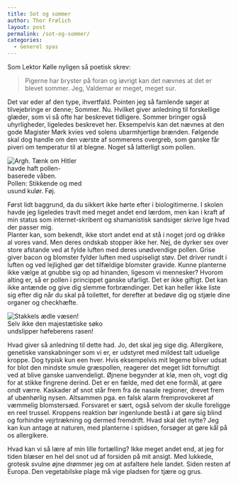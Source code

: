```yaml
---
title: Sot og sommer
author: Thor Frølich
layout: post
permalink: /sot-og-sommer/
categories:
  - Generel spas
---
```

Som Lektor Kølle nyligen så poetisk skrev: 

> Pigerne har bryster på foran og iøvrigt kan det nævnes at det er blevet sommer. Jeg, Valdemar er meget, meget sur.

Det var eder af den type, ihvertfald. Pointen jeg så famlende søger at tilvejebringe er denne; Sommer. Nu. Hvilket giver anledning til forskellige glæder, som vi så ofte har beskrevet tidligere. Sommer bringer også uhyrligheder, ligeledes beskrevet her. Eksempelvis kan det nævnes at den gode Magister Mørk kvies ved solens ubarmhjertige brænden. Følgende skal dog handle om den værste af sommerens overgreb, som ganske får piveri om temperatur til at blegne. Noget så latterligt som pollen.

<div class="bitImage bitRight" style="width: 168px">
  <img src="http://www.abekat.net/wp-content/images/pollen_01.gif" alt="Argh. Tænk om Hitler havde haft pollen-baserede våben." /><br /> Pollen: Stikkende og med usund kulør. Føj.
</div>

Først lidt baggrund, da du sikkert ikke hørte efter i biologitimerne. I skolen havde jeg ligeledes travlt med meget andet end lærdom, men kan i kraft af min status som internet-skribent og shamanistisk sandsiger skrive lige hvad der passer mig.  
Planter kan, som bekendt, ikke stort andet end at stå i noget jord og drikke al vores vand. Men deres ondskab stopper ikke her. Nej, de dyrker sex over store afstande ved at fylde luften med deres unødvendige pollen. Grise giver bacon og blomster fylder luften med uspiseligt støv. Det driver rundt i luften og ved lejlighed gør det tilfældige blomster gravide. Kunne planterne ikke vælge at gnubbe sig op ad hinanden, ligesom vi mennesker? Hvorom alting er, så er pollen i princippet ganske ufarligt. Det er ikke giftigt. Det kan ikke antænde og give dig slemme forbrændinger. Det kan heller ikke liste sig efter dig når du skal på toilettet, for derefter at bedøve dig og stjæle dine organer og checkhæfte.

<div class="bitImage bitLeft" style="width: 238px">
  <img src="http://www.abekat.net/wp-content/images/snot_01.jpg" alt="Stakkels ædle væsen!" /><br /> Selv ikke den majestætiske søko undslipper høfeberens rasen!
</div>

Hvad giver så anledning til dette had. Jo, det skal jeg sige dig. Allergikere, genetiske vanskabninger som vi er, er udstyret med mildest talt uduelige kroppe. Dog typisk kun een hver. Hvis eksempelvis mit legeme bliver udsat for blot den mindste smule græspollen, reagerer det meget lidt fornuftigt ved at blive ganske uanvendeligt. Øjnene begynder at klø, men oh, vogt dig for at stikke fingrene derind. Det er en fælde, med det ene formål, at gøre ondt værre. Kaskader af snot står frem fra de nasale regioner, drevet frem af ubønhørlig nysen. Altsammen pga. en falsk alarm fremprovokeret af væmmelig blomstersæd. Forsvaret er sært, også selvom der skulle foreligge en reel trussel. Kroppens reaktion bør ingenlunde bestå i at gøre sig blind og forhindre vejrtrækning og dermed fremdrift. Hvad skal det nytte? Jeg kan kun antage at naturen, med planterne i spidsen, forsøger at gøre kål på os allergikere.

Hvad kan vi så lære af min lille fortælling? Ikke meget andet end, at jeg for tiden blæser en hel del snot ud af forsiden på mit ansigt. Med lukkede, grotesk svulne øjne drømmer jeg om at asfaltere hele landet. Siden resten af Europa. Den vegetabilske plage må vige pladsen for tjære og grus.